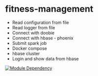 # fitness-management

 - Read configuration from file
 - Read logger from file
 - Connect with doobie
 - Connect with hbase - phoenix
 - Submit spark job
 - Docker compose 
 - hbase cluster
 - Login and show data from hbase

[![Module Dependency](./#Hhogiabao2601%2Ffitness-management%2Fmain%2FModuleDependency.svg)](https://app.diagrams.net/#Hhogiabao2601%2Ffitness-management%2Fmain%2FModuleDependency.svg)
